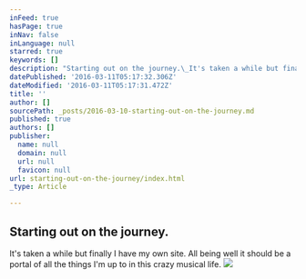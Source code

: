 ```yaml
---
inFeed: true
hasPage: true
inNav: false
inLanguage: null
starred: true
keywords: []
description: "Starting out on the journey.\_It's taken a while but finally I have my own site. All being well it should be a portal of all the things I'm up to in this crazy musical life."
datePublished: '2016-03-11T05:17:32.306Z'
dateModified: '2016-03-11T05:17:31.472Z'
title: ''
author: []
sourcePath: _posts/2016-03-10-starting-out-on-the-journey.md
published: true
authors: []
publisher:
  name: null
  domain: null
  url: null
  favicon: null
url: starting-out-on-the-journey/index.html
_type: Article

---
```

## Starting out on the journey. 

It's taken a while but finally I have my own site. All being well it should be a portal of all the things I'm up to in this crazy musical life.
![](https://the-grid-user-content.s3-us-west-2.amazonaws.com/3769ad11-73f4-4004-b534-e098aef90dfc.jpg)